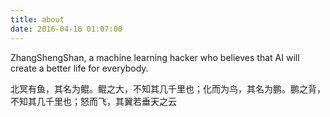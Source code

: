 ```yaml
---
title: about
date: 2016-04-16 01:07:00
---
```



ZhangShengShan, a machine learning hacker who believes that AI will create a better life for everybody.

北冥有鱼，其名为鲲。鲲之大，不知其几千里也；化而为鸟，其名为鹏。鹏之背，不知其几千里也；怒而飞，其翼若垂天之云
